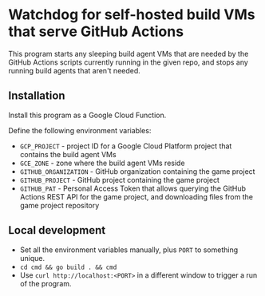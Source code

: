 # Watchdog for self-hosted build VMs that serve GitHub Actions

This program starts any sleeping build agent VMs that are needed by the GitHub Actions scripts currently running in the given repo, and stops any running build agents that aren't needed.

## Installation

Install this program as a Google Cloud Function.

Define the following environment variables:
* `GCP_PROJECT` - project ID for a Google Cloud Platform project that contains the build agent VMs
* `GCE_ZONE` - zone where the build agent VMs reside
* `GITHUB_ORGANIZATION` - GitHub organization containing the game project
* `GITHUB_PROJECT` - GitHub project containing the game project
* `GITHUB_PAT` - Personal Access Token that allows querying the GitHub Actions REST API for the game project, and downloading files from the game project repository


## Local development

* Set all the environment variables manually, plus `PORT` to something unique.
* `cd cmd && go build . && cmd`
* Use `curl http://localhost:<PORT>` in a different window to trigger a run of the program.
